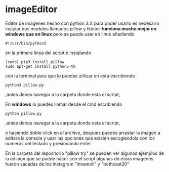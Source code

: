 # imageEditor
Editor de  imagenes hecho con python 3.X 
para poder usarlo es necesario instalar dos modulos llamados pillow y tkinter 
**funciona mucho mejor en windows que en linux** pero se puede usar en linux añadiendo 
```
#!/usr/bin/python3
```
en la primera linea del script e instalando
```
(sudo) pip3 install pillow
sudo apt-get install python3-tk
```
con la terminal para que lo puedas utilizar en esta escribiendo
```
python3 pillow.py
```
,antes debes navegar a la carpeta donde esta el script,

En **windows** lo puedes llamar desde el cmd escribiendo
```
python pillow.py
```
,antes debes navegar a la carpeta donde esta el script,

o haciendo doble click en el archivo, despues puedes arrastar la imagen a editara la consola y usar las opciones que existen escogiendola con los numeros del teclado y presionando enter 

En la carpeta del repositorio "pillow try" se pueden ver algunos ejemplos de la edicion que se puede hacer con el script
algunas de estas imagenes fueron sacadas de los instagram "innamoll" y "bethcast20"
